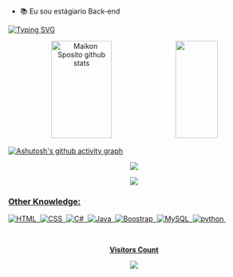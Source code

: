 
- 📚 Eu sou estágiario Back-end
  
[![Typing SVG](https://readme-typing-svg.herokuapp.com/?color=00bfbf&size=35&center=true&vCenter=true&width=1000&lines=HELLO,+MY+NAME+IS+MAIKON+SPOSITO;I'm+23+years+old;I+am+from+SãoPaulo,+SP;I+study+computer+science+at+UNICSUL;Be+Welcome!+:%29)](https://git.io/typing-svg) 

<div align="center">  
  <img width="49%" height="195px" padding-top:="20px" src="https://github-readme-stats.vercel.app/api?username=Maiko552&show_icons=true&count_private=true&hide_border=true&title_color=00bfbf&icon_color=00bfbf&text_color=c9d1d9&bg_color=0d1117" alt="Maikon Sposito  github stats" /> 
  <img width="41%" height="195px" src="https://github-readme-stats.vercel.app/api/top-langs/?username=Maiko552&layout=compact&hide_border=true&title_color=00bfbf&text_color=00bfbf&bg_color=0d1117" />
</div>

[![Ashutosh's github activity graph](https://github-readme-activity-graph.vercel.app/graph?username=Maiko552&bg_color=000000&color=15e5a6&line=07e9a5&point=0a855c&area=true&hide_border=true)](https://github.com/ashutosh00710/github-readme-activity-graph)

<p align="center">
  <img src="https://github-profile-trophy.vercel.app/?username=Maiko552&theme=dracula&row=2&no-bg=true&column=3&margin-w=15&margin-h=15" />
</p>

<div align="center">  
<a href="https://www.instagram.com/maiiko_s/" target="_blank"><img src="https://img.shields.io/badge/-Instagram-%23E4405F?style=for-the-badge&logo=instagram&logoColor=black"</a>
</div> 
 
 
### Other Knowledge:
![HTML](https://img.shields.io/badge/-HTML-0D1117?style=for-the-badge&logo=html5&labelColor=ffffff)&nbsp;
![CSS](https://img.shields.io/badge/-CSS-0D1117?style=for-the-badge&logo=CSS3&logoColor=1572B6&labelColor=ffffff)&nbsp;
![C#](https://img.shields.io/badge/-cSharp-0D1117?style=for-the-badge&logo=csharp&logoColor=purple&labelColor=ffffff)&nbsp; 
![Java](https://img.shields.io/badge/-java-0D1117?style=for-the-badge&logo=spring&logoColor=65dc34&labelColor=ffffff)&nbsp;
![Boostrap](https://img.shields.io/badge/-boostrap-0D1117?style=for-the-badge&logo=bootstrap&labelColor=ffffff)&nbsp;
![MySQL](https://img.shields.io/badge/-mysql-0D1117?style=for-the-badge&logo=mysql&labelColor=ffffff)&nbsp;
![python](https://img.shields.io/badge/-python-0D1117?style=for-the-badge&logo=python&logoColor=1f79d8&labelColor=ffffff)&nbsp;
  

<div align="center">
<br><p align="centre"><b>Visitors Count</b></p>  
<p align="center"><img align="center" src="https://profile-counter.glitch.me/{Maiko552}/count.svg" /></p> 
<br></div>

